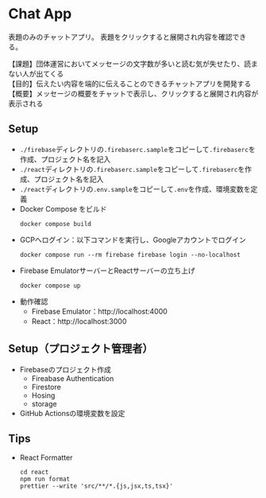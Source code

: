 # Chat App
表題のみのチャットアプリ。
表題をクリックすると展開され内容を確認できる。

【課題】団体運営においてメッセージの文字数が多いと読む気が失せたり、読まない人が出てくる<br/>
【目的】伝えたい内容を端的に伝えることのできるチャットアプリを開発する<br/>
【概要】メッセージの概要をチャットで表示し、クリックすると展開され内容が表示される

## Setup
- `./firebase`ディレクトリの`.firebaserc.sample`をコピーして`.firebaserc`を作成、プロジェクト名を記入
- `./react`ディレクトリの`.firebaserc.sample`をコピーして`.firebaserc`を作成、プロジェクト名を記入
- `./react`ディレクトリの`.env.sample`をコピーして`.env`を作成、環境変数を定義
- Docker Compose をビルド
    ```
    docker compose build
    ```
- GCPへログイン：以下コマンドを実行し、Googleアカウントでログイン
    ```
    docker compose run --rm firebase firebase login --no-localhost
    ```
- Firebase EmulatorサーバーとReactサーバーの立ち上げ
    ```
    docker compose up
    ```
- 動作確認
    - Firebase Emulator：http://localhost:4000
    - React：http://localhost:3000

## Setup（プロジェクト管理者）
- Firebaseのプロジェクト作成
    - Fireabase Authentication
    - Firestore
    - Hosing
    - storage 
- GitHub Actionsの環境変数を設定


## Tips
- React Formatter
    ```
    cd react
    npm run format
    prettier --write 'src/**/*.{js,jsx,ts,tsx}'
    ```

